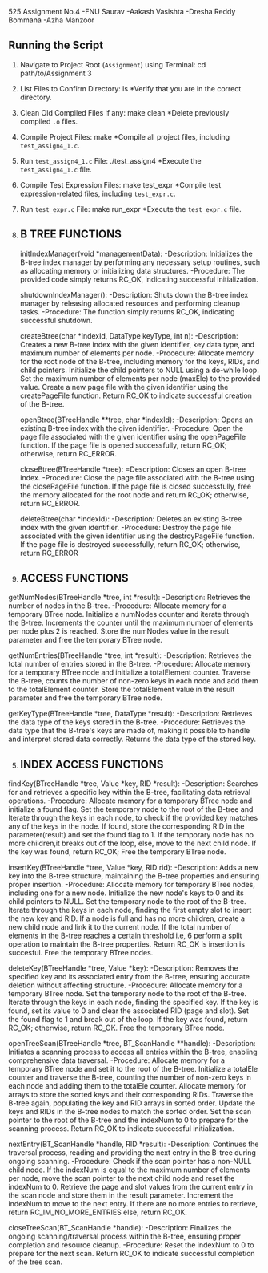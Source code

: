 525 Assignment No.4 -FNU Saurav -Aakash Vasishta -Dresha Reddy Bommana -Azha Manzoor

Running the Script
---------------------------------------------------------------------------------------------
1. Navigate to Project Root (`Assignment`) using Terminal:
    cd path/to/Assignment 3
2. List Files to Confirm Directory:
    ls
    *Verify that you are in the correct directory.

3. Clean Old Compiled Files if any:
    make clean
    *Delete previously compiled `.o` files.

4. Compile Project Files:
    make
    *Compile all project files, including `test_assign4_1.c`.

5. Run `test_assign4_1.c` File:
     ./test_assign4
    *Execute the `test_assign4_1.c` file.

6. Compile Test Expression Files:
    make test_expr
    *Compile test expression-related files, including `test_expr.c`.

7. Run `test_expr.c` File:
    make run_expr
    *Execute the `test_expr.c` file.

1. B TREE FUNCTIONS
   ------------------------------------------------------------
   initIndexManager(void *managementData):
      -Description: Initializes the B-tree index manager by performing any necessary setup routines, such as allocating memory or initializing data structures.
      -Procedure:
      The provided code simply returns RC_OK, indicating successful initialization.

   shutdownIndexManager():
     -Description: Shuts down the B-tree index manager by releasing allocated resources and performing cleanup tasks.
     -Procedure:
      The function simply returns RC_OK, indicating successful shutdown.

   createBtree(char *indexId, DataType keyType, int n):
      -Description: Creates a new B-tree index with the given identifier, key data type, and maximum number of elements per node.
      -Procedure:
      Allocate memory for the root node of the B-tree, including memory for the keys, RIDs, and child pointers.
      Initialize the child pointers to NULL using a do-while loop.
      Set the maximum number of elements per node (maxEle) to the provided value.
      Create a new page file with the given identifier using the createPageFile function.
      Return RC_OK to indicate successful creation of the B-tree.
   
   openBtree(BTreeHandle **tree, char *indexId):
      -Description: Opens an existing B-tree index with the given identifier.
      -Procedure:
      Open the page file associated with the given identifier using the openPageFile function.
      If the page file is opened successfully, return RC_OK; otherwise, return RC_ERROR.
   
   closeBtree(BTreeHandle *tree):
     =Description: Closes an open B-tree index.
     -Procedure:
     Close the page file associated with the B-tree using the closePageFile function.
     If the page file is closed successfully, free the memory allocated for the root node and return RC_OK; otherwise, return RC_ERROR.
   
   deleteBtree(char *indexId):
      -Description: Deletes an existing B-tree index with the given identifier.
      -Procedure:
      Destroy the page file associated with the given identifier using the destroyPageFile function.
      If the page file is destroyed successfully, return RC_OK; otherwise, return RC_ERROR

3. ACCESS FUNCTIONS
   ------------------------------------------------------------
getNumNodes(BTreeHandle *tree, int *result):
   -Description: Retrieves the number of nodes in the B-tree.
   -Procedure:
   Allocate memory for a temporary BTree node.
   Initialize a numNodes counter and iterate through the B-tree.
   Increments the counter until the maximum number of elements per node plus 2 is reached.
   Store the numNodes value in the result parameter and free the temporary BTree node.
   
getNumEntries(BTreeHandle *tree, int *result):
   -Description: Retrieves the total number of entries stored in the B-tree.
   -Procedure:
   Allocate memory for a temporary BTree node and initialize a totalElement counter.
   Traverse the B-tree, counts the number of non-zero keys in each node and add them to the totalElement counter.
   Store the totalElement value in the result parameter and free the temporary BTree node.
   
getKeyType(BTreeHandle *tree, DataType *result):
   -Description: Retrieves the data type of the keys stored in the B-tree.
   -Procedure:
   Retrieves the data type that the B-tree's keys are made of, making it possible to handle and interpret stored data correctly.
   Returns the data type of the stored key.
   
5. INDEX ACCESS FUNCTIONS
   ---------------------------------------------------------------
findKey(BTreeHandle *tree, Value *key, RID *result):
   -Description: Searches for and retrieves a specific key within the B-tree, facilitating data retrieval operations.
   -Procedure:
   Allocate memory for a temporary BTree node and initialize a found flag.
   Set the temporary node to the root of the B-tree and Iterate through the keys in each node, to check if the provided key matches any of the keys in the node.
   If found, store the corresponding RID in the parameter(result) and set the found flag to 1.
   If the temporary node has no more children,it breaks out of the loop, else, move to the next child node.
   If the key was found, return RC_OK; Free the temporary BTree node.
   
insertKey(BTreeHandle *tree, Value *key, RID rid):
   -Description: Adds a new key into the B-tree structure, maintaining the B-tree properties and ensuring proper insertion.
   -Procedure:
    Allocate memory for temporary BTree nodes, including one for a new node.
    Initialize the new node's keys to 0 and its child pointers to NULL.
    Set the temporary node to the root of the B-tree.
   Iterate through the keys in each node, finding the first empty slot to insert the new key and RID.
   If a node is full and has no more children, create a new child node and link it to the current node.
   If the total number of elements in the B-tree reaches a certain threshold i.e, 6 perform a split operation to maintain the B-tree properties.
   Return RC_OK is insertion is succesful. Free the temporary BTree nodes.
  
deleteKey(BTreeHandle *tree, Value *key):
   -Description: Removes the specified key and its associated entry from the B-tree, ensuring accurate deletion without affecting structure.
   -Procedure:
   Allocate memory for a temporary BTree node.
   Set the temporary node to the root of the B-tree.
   Iterate through the keys in each node, finding the specified key.
   If the key is found, set its value to 0 and clear the associated RID (page and slot).
   Set the found flag to 1 and break out of the loop.
   If the key was found, return RC_OK; otherwise, return RC_OK.
   Free the temporary BTree node.

  
openTreeScan(BTreeHandle *tree, BT_ScanHandle **handle):
   -Description: Initiates a scanning process to access all entries within the B-tree, enabling comprehensive data traversal.
   -Procedure:
    Allocate memory for a temporary BTree node and set it to the root of the B-tree.
    Initialize a totalEle counter and traverse the B-tree, counting the number of non-zero keys in each node and adding them to the totalEle counter.
    Allocate memory for arrays to store the sorted keys and their corresponding RIDs.
    Traverse the B-tree again, populating the key and RID arrays in sorted order.
    Update the keys and RIDs in the B-tree nodes to match the sorted order.
    Set the scan pointer to the root of the B-tree and the indexNum to 0 to prepare for the scanning process.
    Return RC_OK to indicate successful initialization.
    

nextEntry(BT_ScanHandle *handle, RID *result):
   -Description: Continues the traversal process, reading and providing the next entry in the B-tree during ongoing scanning.
   -Procedure:
    Check if the scan pointer has a non-NULL child node.
    If the indexNum is equal to the maximum number of elements per node, move the scan pointer to the next child node and reset the indexNum to 0.
    Retrieve the page and slot values from the current entry in the scan node and store them in the result parameter.
    Increment the indexNum to move to the next entry.
    If there are no more entries to retrieve, return RC_IM_NO_MORE_ENTRIES else, return RC_OK.

closeTreeScan(BT_ScanHandle *handle):
   -Description: Finalizes the ongoing scanning/traversal process within the B-tree, ensuring proper completion and resource cleanup.
   -Procedure:
      Reset the indexNum to 0 to prepare for the next scan.
      Return RC_OK to indicate successful completion of the tree scan.
   


